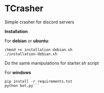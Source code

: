 # TCrasher
Simple crasher for discord servers


**Installation**

For **debian** or **ubuntu**:
```
chmod +x installation-debian.sh
./installation-debian.sh
```
Do the same manipulations for starter.sh script

For **windows**
```
pip install -r requirements.txt
python bot.py```

